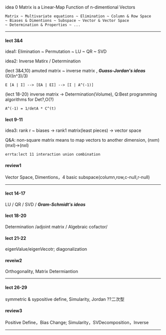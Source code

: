 idea 0  Matrix is a Linear-Map Function of n-dimentional Vectors

```
Matrix ~ Multivariate equations ~ Elimination ~ Column & Row Space
~ Biases & Dimentions ~ Subspace ~ Vector & Vector Space 
~ Determination & Properties ~ ...
```
---
#### lect 3&4 

idea1: Elimination ~ Permutation ~ LU ~  QR ~ SVD

idea2: Inverse Matirx / Determination

(lect 3&4,10) amuted matrix ~ inverse matrix , ***Guass-Jordan's ideas*** (O((n^3)/3)
```
E [A | I] --> [EA | EI] --> [I | A^(-1)]
```
(lect 18-20) inverse matrix -> Determination(Volume), Q:Best programming algorithms for Det?,O(?)
```
A^(-1) = 1/detA * C^(t)
```

#### lect 9-11

idea3: rank r ~ biases ->  rank1 matrix(least pieces) -> vector space 

Q&A: non-square matrix means to map vectors to another dimension, (nxm)(mxl)->(nxl)

```
errta:lect 11 interaction union combination
```
#### review1 
Vector Space, Dimentions，4 basic subspace(column,row,c-null,r-null)

---
#### lect 14-17

LU / QR / SVD / ***Gram-Schmidt's ideas***

#### lect 18-20

Determination /adjoint matrix / Algebraic cofactor/

#### lect 21-22

eigenValue/eigenVecotr; diagonalization

#### reveiw2 
Orthogonality, Matrix Determiantion

---

#### lect 26-29

symmetric & sypositive define, Simularity, Jordan  ??二次型


#### review3 
Positive Define，Bias Change; Simularity，SVDecomposition，Inverse

---
